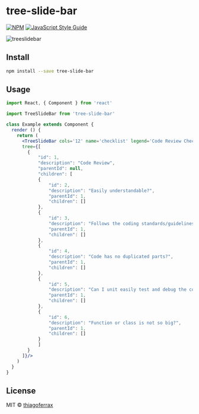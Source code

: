 # tree-slide-bar

> 

[![NPM](https://img.shields.io/npm/v/tree-slide-bar.svg)](https://www.npmjs.com/package/tree-slide-bar) [![JavaScript Style Guide](https://img.shields.io/badge/code_style-standard-brightgreen.svg)](https://standardjs.com)

![treeslidebar](https://user-images.githubusercontent.com/43149895/52708168-4909e400-2f68-11e9-9625-eedc67e5dd0e.gif)

## Install

```bash
npm install --save tree-slide-bar
```

## Usage

```jsx
import React, { Component } from 'react'

import TreeSlideBar from 'tree-slide-bar'

class Example extends Component {
  render () {
    return (
      <TreeSlideBar cols='12' name='checklist' legend='Code Review Checklist' 
      tree={[
        {
            "id": 1,
            "description": "Code Review",
            "parentId": null,
            "children": [
            {
                "id": 2,
                "description": "Easily understandable?",
                "parentId": 1,
                "children": []
            },
            {
                "id": 3,
                "description": "Follows the coding standards/guidelines?",
                "parentId": 1,
                "children": []
            },
            {
                "id": 4,
                "description": "Code has no duplicated parts?",
                "parentId": 1,
                "children": []
            },
            {
                "id": 5,
                "description": "Can I unit easily test and debug the code?",
                "parentId": 1,
                "children": []
            },
            {
                "id": 6,
                "description": "Function or class is not so big?",
                "parentId": 1,
                "children": []
            }
            ]
        }
      ]}/>
    )
  }
}
```

## License

MIT © [thiagoferrax](https://github.com/thiagoferrax)
